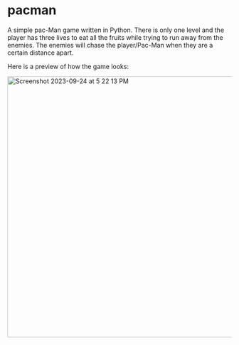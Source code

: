# pacman
A simple pac-Man game written in Python. There is only one level and the player has three lives to eat all the fruits while trying to run away from the enemies. The enemies will chase the player/Pac-Man when they are a certain distance apart.

Here is a preview of how the game looks: 

<img width="587" alt="Screenshot 2023-09-24 at 5 22 13 PM" src="https://github.com/emtchung/pacman/assets/145934801/2538e705-14f7-478c-87a2-50513077563e">
